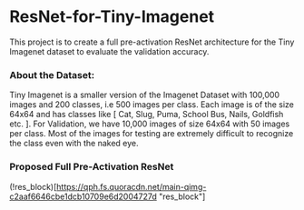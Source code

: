 # ResNet-for-Tiny-Imagenet

This project is to create a full pre-activation ResNet architecture for the Tiny Imagenet dataset to evaluate the validation accuracy.

### About the Dataset:
Tiny Imagenet is a smaller version of the Imagenet Dataset with 100,000 images and 200 classes, i.e 500 images per class. Each image is of the size 64x64 and has classes like [ Cat, Slug, Puma, School Bus, Nails, Goldfish etc. ]. For Validation, we have 10,000 images of size 64x64 with 50 images per class. Most of the images for testing are extremely difficult to recognize the class even with the naked eye.

### Proposed Full Pre-Activation ResNet

(!res_block)[https://qph.fs.quoracdn.net/main-qimg-c2aaf6646cbe1dcb10709e6d2004727d "res_block"]
